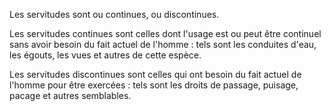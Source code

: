  
 Les servitudes sont ou continues, ou discontinues.   

  
 Les servitudes continues sont celles dont l'usage est ou peut être continuel sans avoir besoin du fait actuel de l'homme : tels sont les conduites d'eau, les égouts, les vues et autres de cette espèce.  

  
 Les servitudes discontinues sont celles qui ont besoin du fait actuel de l'homme pour être exercées : tels sont les droits de passage, puisage, pacage et autres semblables.  
